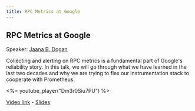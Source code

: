 ```yaml
---
title: RPC Metrics at Google
---
```


## RPC Metrics at Google

Speaker: [Jaana B. Dogan](/2018-munich/speakers/jaana-b-dogan)

Collecting and alerting on RPC metrics is a fundamental part of Google's reliability story. In this talk, we will go through what we have learned in the last two decades and why we are trying to flex our instrumentation stack to cooperate with Prometheus.

<%= youtube_player("Dm3r0Siu7PU") %>

[Video link](https://youtu.be/Dm3r0Siu7PU) -
[Slides](/2018-munich/slides/rpc_metrics_at_google.pdf)
